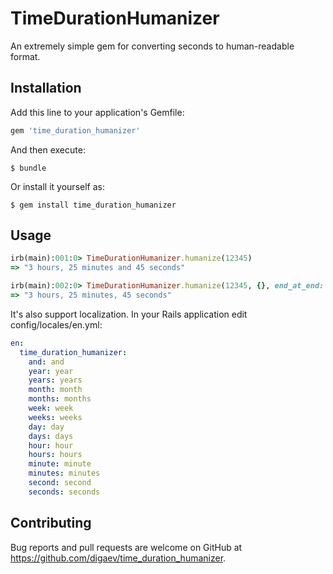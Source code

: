 # TimeDurationHumanizer

An extremely simple gem for converting seconds to human-readable format.

## Installation

Add this line to your application's Gemfile:

```ruby
gem 'time_duration_humanizer'
```

And then execute:

    $ bundle

Or install it yourself as:

    $ gem install time_duration_humanizer

## Usage

```ruby
irb(main):001:0> TimeDurationHumanizer.humanize(12345)
=> "3 hours, 25 minutes and 45 seconds"

irb(main):002:0> TimeDurationHumanizer.humanize(12345, {}, end_at_end: false)
=> "3 hours, 25 minutes, 45 seconds"
```

It's also support localization. In your Rails application edit config/locales/en.yml:

```yml
en:
  time_duration_humanizer:
    and: and
    year: year
    years: years
    month: month
    months: months
    week: week
    weeks: weeks
    day: day
    days: days
    hour: hour
    hours: hours
    minute: minute
    minutes: minutes
    second: second
    seconds: seconds
```

## Contributing

Bug reports and pull requests are welcome on GitHub at https://github.com/digaev/time_duration_humanizer.

